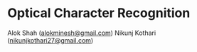 Optical Character Recognition
=============================

Alok Shah (alokminesh@gmail.com)
Nikunj Kothari (nikunjkothari27@gmail.com)


